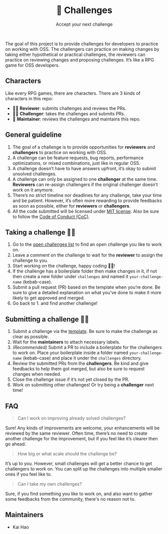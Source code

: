 <h1 align="center">🤔  Challenges</h1>
<p align="center">Accept your next challenge</p>

<br />

The goal of this project is to provide challenges for developers to practice on working with OSS. The challengers can practice on making changes by taking either hypothetical or practical challenges, the reviewers can practice on reviewing changes and proposing challenges. It’s like a RPG game for OSS developers.

## Characters

Like every RPG games, there are characters. There are 3 kinds of characters in this repo:

- 👨‍🏫 **Reviewer**: submits challenges and reviews the PRs.
- 👨‍💻 **Challenger**: takes the challenges and submits PRs.
- 👷 **Maintainer**: reviews the challenges and maintains this repo.

## General guideline

1. The goal of a challenge is to provide opportunities for **reviewers** and **challengers** to practice on working with OSS.
2. A challenge can be feature requests, bug reports, performance optimizations, or mixed combinations, just like in regular OSS.
3. A challenge doesn’t have to have answers upfront, it’s okay to submit unsolved challenges.
4. A challenge can only be assigned to one **challenger** at the same time. **Reviewers** can re-assign challengers if the original challenger doesn’t work on it anymore.
5. There’s no strict timeline nor deadlines for any challenge, take your time and be patient. However, it’s often more rewarding to provide feedbacks as soon as possible, either for **reviewers** or **challengers**.
6. All the code submitted will be licensed under [MIT license](LICENSE). Also be sure to follow the [Code of Conduct (CoC)](CODE_OF_CONDUCT.md).

## Taking a challenge 👨‍💻

1. Go to the [open challenges list](https://github.com/kevin940726/challenges/issues?utf8=%E2%9C%93&q=is%3Aissue+is%3Aopen+label%3A%22%3Athinking%3A+++challenges%22+-label%3A%22%F0%9F%92%AA++challenge+accepted%22+sort%3Aupdated-desc) to find an open challenge you like to work on.
2. Leave a comment on the challenge to wait for the **reviewer** to assign the challenge to you.
3. Start working on the challenge, happy coding 👨‍💻!
4. If the challenge has a boilerplate folder then make changes in it, if not then create a new folder under `challenges` and named it `your-challenge-name` (kebab-case).
5. Submit a pull request (PR) based on the template when you’re done. Be sure to give a detailed explanation on what you’ve done to make it more likely to get approved and merged.
6. Go back to 1. and find another challenge!

## Submitting a challenge 👨‍🏫

1. Submit a challenge via the [template](https://github.com/kevin940726/challenges/issues/new?assignees=&labels=%3Athinking%3A+++challenges&template=propose-challenge.md&title=%5BChallenge%5D). Be sure to make the challenge as clear as possible.
2. Wait for the **maintainers** to attach necessary labels.
3. _(Recommended)_ Submit a PR to include a boilerplate for the challengers to work on. Place your boilerplate inside a folder named `your-challenge-name` (kebab-case) and place it under the `challenges` directory.
4. Review the submitted PRs from the **challengers**. Be kind and give feedbacks to help them got merged, but also be sure to request changes when needed.
5. Close the challenge issue if it’s not yet closed by the PR.
6. Work on submitting other challenges! Or try being a **challenger** next time!

## FAQ

> Can I work on improving already solved challenges?

Sure! Any kinds of improvements are welcome, your enhancements will be reviewed by the same reviewer. Often time, there’s no need to create another challenge for the improvement, but if you feel like it’s clearer then go ahead.

> How big or what scale should the challenge be?

It’s up to you. However, small challenges will get a better chance to get challengers to work on. You can split up the challenges into multiple smaller ones if you feel like to.

> Can I take my own challenges?

Sure, if you find something you like to work on, and also want to gather some feedbacks from the community, there's no reason not to.

## Maintainers

- Kai Hao
